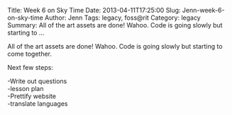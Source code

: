 Title: Week 6 on Sky Time
Date: 2013-04-11T17:25:00
Slug: Jenn-week-6-on-sky-time
Author: Jenn
Tags: legacy, foss@rit
Category: legacy
Summary: All of the art assets are done! Wahoo. Code is going slowly but starting to ... 

All of the art assets are done! Wahoo. Code is going slowly but starting to
come together.

Next few steps:

-Write out questions  
-lesson plan  
-Prettify website  
-translate languages

